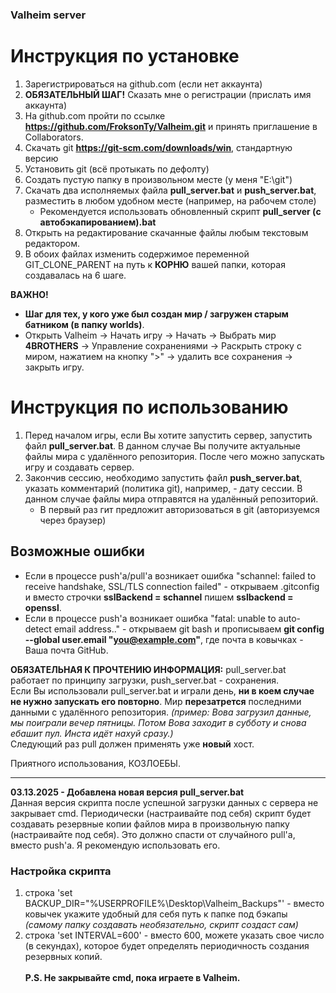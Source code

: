 ### Valheim server

# Инструкция по установке
1. Зарегистрироваться на github.com (если нет аккаунта)
2. **ОБЯЗАТЕЛЬНЫЙ ШАГ!** Сказать мне о регистрации (прислать имя аккаунта)
3. На github.com пройти по ссылке **https://github.com/FroksonTy/Valheim.git** и принять приглашение в Collaborators.
4. Скачать git **https://git-scm.com/downloads/win**, стандартную версию
5. Установить git (всё протыкать по дефолту)
6. Создать пустую папку в произвольном месте (у меня "E:\git")
7. Скачать два исполняемых файла **pull_server.bat** и **push_server.bat**, разместить в любом удобном месте (например, на рабочем столе)
   - Рекомендуется использовать обновленный скрипт **pull_server (с автобэкапированием).bat**
9. Открыть на редактирование скачанные файлы любым текстовым редактором.
10. В обоих файлах изменить содержимое переменной GIT_CLONE_PARENT на путь к **КОРНЮ** вашей папки, которая создавалась на 6 шаге.

**ВАЖНО!**
* **Шаг для тех, у кого уже был создан мир / загружен старым батником (в папку worlds)**. 
* Открыть Valheim -> Начать игру -> Начать -> Выбрать мир **4BROTHERS** -> Управление сохранениями -> Раскрыть строку с миром, нажатием на кнопку ">" -> удалить все сохранения -> закрыть игру.

# Инструкция по использованию
1. Перед началом игры, если Вы хотите запустить сервер, запустить файл **pull_server.bat**. В данном случае Вы получите актуальные файлы мира с удалённого репозитория. После чего можно запускать игру и создавать сервер.
2. Закончив сессию, необходимо запустить файл **push_server.bat**, указать комментарий (политика git), например, - дату сессии. В данном случае файлы мира отправятся на удалённый репозиторий.<br>
    - В первый раз гит предложит авторизоваться в git (авторизуемся через браузер)<br>
     

## Возможные ошибки
* Если в процессе push'а/pull'а возникает ошибка "schannel: failed to receive handshake, SSL/TLS connection failed" - открываем .gitconfig и вместо строчки **sslBackend = schannel** пишем **sslbackend = openssl**.
* Если в процессе push'а возникает ошибка "fatal: unable to auto-detect email address.." - открываем git bash и прописываем **git config --global user.email "you@example.com"**, где почта в ковычках - Ваша почта GitHub.

**ОБЯЗАТЕЛЬНАЯ К ПРОЧТЕНИЮ ИНФОРМАЦИЯ:**
pull_server.bat работает по принципу загрузки, push_server.bat - сохранения. <br>
Если Вы использовали pull_server.bat и играли день, **ни в коем случае не нужно запускать его повторно**. Мир **перезатрется** последними данными с удалённого репозитория. _(пример: Вова загрузил данные, мы поиграли вечер пятницы. Потом Вова заходит в субботу и снова ебашит пул. Инста идёт нахуй сразу.)_<br>
Следующий раз pull должен применять уже **новый** хост. 

Приятного использования, КОЗЛОЕБЫ.

---------------------------------------------------
**03.13.2025 - Добавлена новая версия pull_server.bat**<br>
Данная версия скрипта после успешной загрузки данных с сервера не закрывает cmd. Периодически (настраивайте под себя) скрипт будет создавать резервные копии файлов мира в произвольную папку (настраивайте под себя). Это должно спасти от случайного pull'а, вместо push'а. Я рекомендую использовать его.<br>
### Настройка скрипта
1. строка 'set BACKUP_DIR="%USERPROFILE%\Desktop\Valheim_Backups"' - вместо ковычек укажите удобный для себя путь к папке под бэкапы _(самому папку создавать необязательно, скрипт создаст сам)_
2. строка 'set INTERVAL=600' - вместо 600, можете указать свое число (в секундах), которое будет определять периодичность создания резервных копий.<br><br>
**P.S. Не закрывайте cmd, пока играете в Valheim.**
